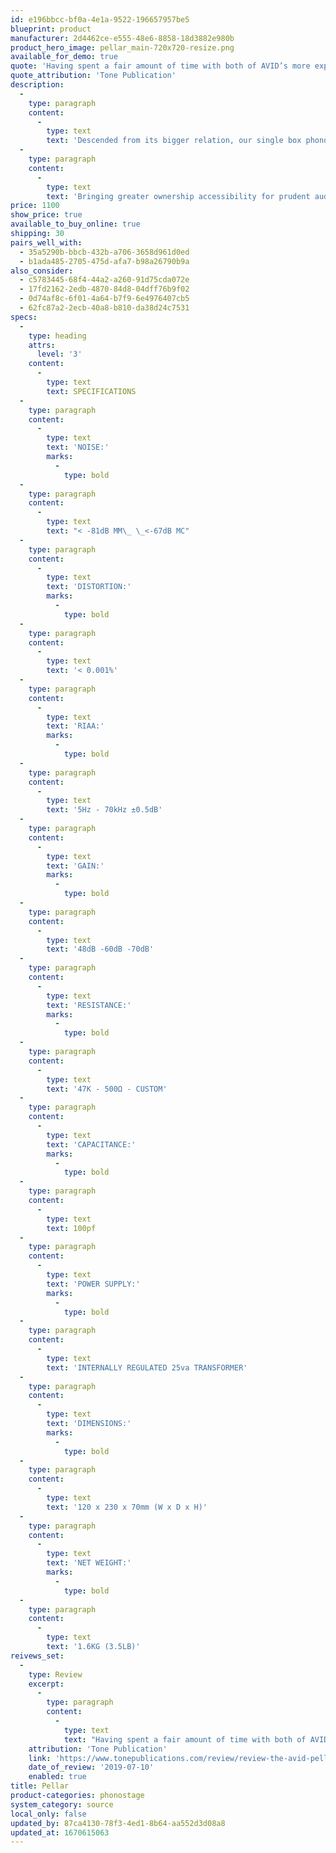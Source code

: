 ```yaml
---
id: e196bbcc-bf0a-4e1a-9522-196657957be5
blueprint: product
manufacturer: 2d4462ce-e555-48e6-8858-18d3882e980b
product_hero_image: pellar_main-720x720-resize.png
available_for_demo: true
quote: 'Having spent a fair amount of time with both of AVID’s more expensive phono stages, there is definitely a family resemblance here.  All three phono stages have a similar sound: a natural tonal balance with good dynamics and a low noise floor.'
quote_attribution: 'Tone Publication'
description:
  -
    type: paragraph
    content:
      -
        type: text
        text: 'Descended from its bigger relation, our single box phonostage retains the sonic family resemblance, possessing a natural tonal balance with brilliant dynamics and characteristically low background noise.'
  -
    type: paragraph
    content:
      -
        type: text
        text: 'Bringing greater ownership accessibility for prudent audiophiles, the Pellar is unusual at this price level, having the flexibility of three gain options for MM, low and high gain MC cartridge types.'
price: 1100
show_price: true
available_to_buy_online: true
shipping: 30
pairs_well_with:
  - 35a5290b-bbcb-432b-a706-3658d961d0ed
  - b1ada485-2705-475d-afa7-b98a26790b9a
also_consider:
  - c5783445-68f4-44a2-a260-91d75cda072e
  - 17fd2162-2edb-4870-84d8-04dff76b9f02
  - 0d74af8c-6f01-4a64-b7f9-6e4976407cb5
  - 62fc87a2-2ecb-40a8-b810-da38d24c7531
specs:
  -
    type: heading
    attrs:
      level: '3'
    content:
      -
        type: text
        text: SPECIFICATIONS
  -
    type: paragraph
    content:
      -
        type: text
        text: 'NOISE:'
        marks:
          -
            type: bold
  -
    type: paragraph
    content:
      -
        type: text
        text: "< -81dB MM\_ \_<-67dB MC"
  -
    type: paragraph
    content:
      -
        type: text
        text: 'DISTORTION:'
        marks:
          -
            type: bold
  -
    type: paragraph
    content:
      -
        type: text
        text: '< 0.001%'
  -
    type: paragraph
    content:
      -
        type: text
        text: 'RIAA:'
        marks:
          -
            type: bold
  -
    type: paragraph
    content:
      -
        type: text
        text: '5Hz - 70kHz ±0.5dB'
  -
    type: paragraph
    content:
      -
        type: text
        text: 'GAIN:'
        marks:
          -
            type: bold
  -
    type: paragraph
    content:
      -
        type: text
        text: '48dB -60dB -70dB'
  -
    type: paragraph
    content:
      -
        type: text
        text: 'RESISTANCE:'
        marks:
          -
            type: bold
  -
    type: paragraph
    content:
      -
        type: text
        text: '47K - 500Ω - CUSTOM'
  -
    type: paragraph
    content:
      -
        type: text
        text: 'CAPACITANCE:'
        marks:
          -
            type: bold
  -
    type: paragraph
    content:
      -
        type: text
        text: 100pf
  -
    type: paragraph
    content:
      -
        type: text
        text: 'POWER SUPPLY:'
        marks:
          -
            type: bold
  -
    type: paragraph
    content:
      -
        type: text
        text: 'INTERNALLY REGULATED 25va TRANSFORMER'
  -
    type: paragraph
    content:
      -
        type: text
        text: 'DIMENSIONS:'
        marks:
          -
            type: bold
  -
    type: paragraph
    content:
      -
        type: text
        text: '120 x 230 x 70mm (W x D x H)'
  -
    type: paragraph
    content:
      -
        type: text
        text: 'NET WEIGHT:'
        marks:
          -
            type: bold
  -
    type: paragraph
    content:
      -
        type: text
        text: '1.6KG (3.5LB)'
reivews_set:
  -
    type: Review
    excerpt:
      -
        type: paragraph
        content:
          -
            type: text
            text: "Having spent a fair amount of time with both of AVID’s more expensive phono stages, the Pulsus and the first generation Pulsare, there is definitely a family resemblance here.\_ All three phono stages have a similar sound: a natural tonal balance with good dynamics and a low noise floor.\_ Much like the AVID turntables, each phono stage in the range has increasingly more dynamic punch, low level detail and low frequency heft.\_\_"
    attribution: 'Tone Publication'
    link: 'https://www.tonepublications.com/review/review-the-avid-pellar-phonostage/'
    date_of_review: '2019-07-10'
    enabled: true
title: Pellar
product-categories: phonostage
system_category: source
local_only: false
updated_by: 87ca4130-78f3-4ed1-8b64-aa552d3d08a8
updated_at: 1670615063
---
```

